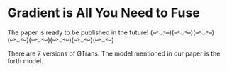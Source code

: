 # Gradient is All You Need to Fuse

The paper is ready to be published in the future! (⑅˃◡˂⑅)(⑅˃◡˂⑅)(⑅˃◡˂⑅)(⑅˃◡˂⑅)(⑅˃◡˂⑅)(⑅˃◡˂⑅)(⑅˃◡˂⑅)(⑅˃◡˂⑅)

There are 7 versions of GTrans. The model mentioned in our paper is the forth model.

